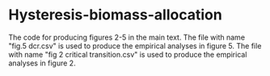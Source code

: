 # Hysteresis-biomass-allocation
The code for producing figures 2-5 in the main text.
The file with name "fig.5 dcr.csv" is used to produce the empirical analyses in figure 5.
The file with name "fig 2 critical transition.csv" is used to produce the empirical analyses in figure 2.
